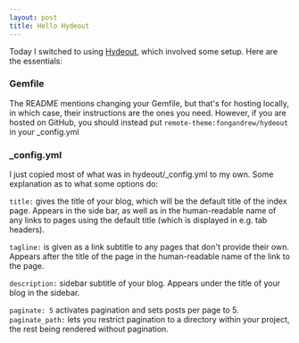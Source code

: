 ```yaml
---
layout: post
title: Hello Hydeout
---
```


Today I switched to using [Hydeout](https://github.com/fongandrew/hydeout),
which involved some setup. Here are the essentials: 

### Gemfile

The README mentions changing your Gemfile, but that's for hosting locally, in
which case, their instructions are the ones you need. However, if you are hosted
on GitHub, you should instead put `remote-theme:fongandrew/hydeout` in your
\_config.yml

### \_config.yml

I just copied most of what was in hydeout/\_config.yml to my own. Some
explanation as to what some options do:

`title:` gives the title of your blog, which will be the default title of the
index page. Appears in the side bar, as well as in the human-readable name of
any links to pages using the default title (which is displayed in e.g. tab
headers).

`tagline:` is given as a link subtitle to any pages that don't provide their own.
Appears after the title of the page in the human-readable name of the link to
the page.

`description:` sidebar subtitle of your blog. Appears under the title of your
blog in the sidebar.

`paginate: 5` activates pagination and sets posts per page to 5.
`paginate_path:` lets you restrict pagination to a directory within your
project, the rest being rendered without pagination.
